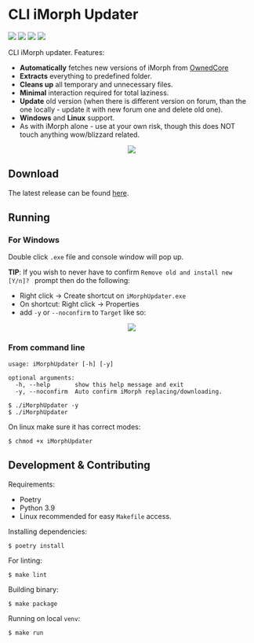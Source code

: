 # CLI iMorph Updater
[<img src="https://img.shields.io/github/release/RevinderDev/imorph-updater">](https://github.com/RevinderDev/imorph-updater) [<img src="https://img.shields.io/github/downloads/RevinderDev/imorph-updater/latest/total">](https://github.com/RevinderDev/imorph-updater/releases/latest) [<img src="https://img.shields.io/github/downloads/RevinderDev/imorph-updater/total">](https://github.com/RevinderDev/imorph-updater/releases/latest) [<img src="https://img.shields.io/github/actions/workflow/status/RevinderDev/imorph-updater/build.yml">](https://github.com/RevinderDev/imorph-updater/actions)

CLI iMorph updater.
Features:  
* **Automatically** fetches new versions of iMorph from [OwnedCore](https://www.ownedcore.com/forums/wow-classic/wow-classic-bots-programs/935744-imorph-wow-classic.html)
* **Extracts** everything to predefined folder.
* **Cleans up** all temporary and unnecessary files.
* **Minimal** interaction required for total laziness.
* **Update** old version (when there is different version on forum, than the one locally - update it with new forum one and delete old one).
* **Windows** and **Linux** support.
* As with iMorph alone - use at your own risk, though this does NOT touch anything wow/blizzard related.


<p align="center">
  <img src="https://i.imgur.com/jHJuI9e.png">
</p>

## Download

The latest release can be found [here](https://github.com/RevinderDev/imorph-updater/releases/latest).

## Running


### For Windows

Double click `.exe` file and console window will pop up. 

**TIP**: If you wish to never have to confirm `Remove old and install new [Y/n]? ` prompt then do the following:
* Right click -> Create shortcut on `iMorphUpdater.exe`
* On shortcut: Right click -> Properties 
* add `-y` or `--noconfirm` to `Target` like so:

<p align="center">
  <img src="https://i.imgur.com/y02ds4Z.png">
</p>

### From command line
```
usage: iMorphUpdater [-h] [-y]

optional arguments:
  -h, --help       show this help message and exit
  -y, --noconfirm  Auto confirm iMorph replacing/downloading.
```

```
$ ./iMorphUpdater -y
$ ./iMorphUpdater
```
On linux make sure it has correct modes:
```
$ chmod +x iMorphUpdater
```


## Development & Contributing

Requirements:
- Poetry
- Python 3.9
- Linux recommended for easy `Makefile` access.

Installing dependencies:
```
$ poetry install
```

For linting:
```
$ make lint
```

Building binary:

```
$ make package
```

Running on local `venv`:

```
$ make run
```